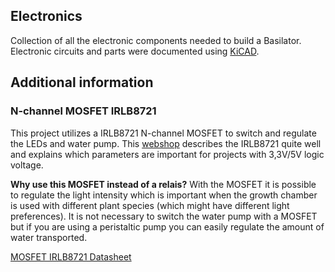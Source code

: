 ## Electronics
Collection of all the electronic components needed to build a Basilator. Electronic circuits and parts were documented using [KiCAD](https://kicad-pcb.org/download/).

## Additional information

### N-channel MOSFET IRLB8721
This project utilizes a IRLB8721 N-channel MOSFET to switch and regulate the LEDs and water pump. This [webshop](https://protosupplies.com/product/transistor-n-ch-mosfet-irlb8721-30v-62a/) describes the IRLB8721 quite well and explains which parameters are important for projects with 3,3V/5V logic voltage.

**Why use this MOSFET instead of a relais?**
With the MOSFET it is possible to regulate the light intensity which is important when the growth chamber is used with different plant species (which might have different light preferences). It is not necessary to switch the water pump with a MOSFET but if you are using a peristaltic pump you can easily regulate the amount of water transported.

[MOSFET IRLB8721 Datasheet](https://datasheet.octopart.com/IRLB8721PBF-Infineon-datasheet-8326873.pdf)
